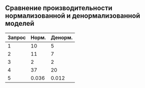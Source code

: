 ## Сравнение производительности нормализованной и денормализованной моделей ##
   
|Запрос|Норм. |Денорм.  |
|------|------|---------|
|  1   |10    | 5      |
|  2   |11    | 7      |
|  3   |2     | 2       |
|  4   |37    | 20      |
|  5   |0.036 | 0.012   |
